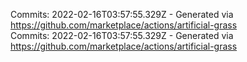 Commits: 2022-02-16T03:57:55.329Z - Generated via https://github.com/marketplace/actions/artificial-grass
<br>
Commits: 2022-02-16T03:57:55.329Z - Generated via https://github.com/marketplace/actions/artificial-grass
<br>
